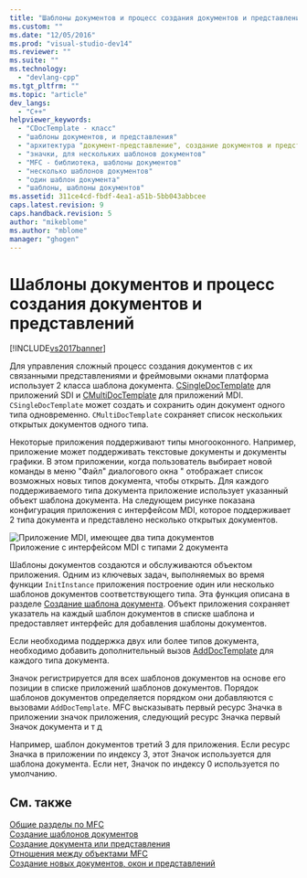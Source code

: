 ```yaml
---
title: "Шаблоны документов и процесс создания документов и представлений | Microsoft Docs"
ms.custom: ""
ms.date: "12/05/2016"
ms.prod: "visual-studio-dev14"
ms.reviewer: ""
ms.suite: ""
ms.technology: 
  - "devlang-cpp"
ms.tgt_pltfrm: ""
ms.topic: "article"
dev_langs: 
  - "C++"
helpviewer_keywords: 
  - "CDocTemplate - класс"
  - "шаблоны документов, и представления"
  - "архитектура "документ-представление", создание документов и представлений"
  - "значки, для нескольких шаблонов документов"
  - "MFC - библиотека, шаблоны документов"
  - "несколько шаблонов документов"
  - "один шаблон документа"
  - "шаблоны, шаблоны документов"
ms.assetid: 311ce4cd-fbdf-4ea1-a51b-5bb043abbcee
caps.latest.revision: 9
caps.handback.revision: 5
author: "mikeblome"
ms.author: "mblome"
manager: "ghogen"
---
```

# Шаблоны документов и процесс создания документов и представлений
[!INCLUDE[vs2017banner](../assembler/inline/includes/vs2017banner.md)]

Для управления сложный процесс создания документов с их связанными представлениями и фреймовыми окнами платформа использует 2 класса шаблона документа. [CSingleDocTemplate](../mfc/reference/csingledoctemplate-class.md) для приложений SDI и [CMultiDocTemplate](../mfc/reference/cmultidoctemplate-class.md) для приложений MDI.  `CSingleDocTemplate` может создать и сохранить один документ одного типа одновременно.  `CMultiDocTemplate` сохраняет список нескольких открытых документов одного типа.  
  
 Некоторые приложения поддерживают типы многооконного.  Например, приложение может поддерживать текстовые документы и документы графики.  В этом приложении, когда пользователь выбирает новой команды в меню "Файл" диалогового окна " отображает список возможных новых типов документа, чтобы открыть.  Для каждого поддерживаемого типа документа приложение использует указанный объект шаблона документа.  На следующем рисунке показана конфигурация приложения с интерфейсом MDI, которое поддерживает 2 типа документа и представлено несколько открытых документов.  
  
 ![Приложение MDI, имеющее два типа документов](../mfc/media/vc387h1.png "vc387H1")  
Приложение с интерфейсом MDI с типами 2 документа  
  
 Шаблоны документов создаются и обслуживаются объектом приложения.  Одним из ключевых задач, выполняемых во время функции `InitInstance` приложения построение один или несколько шаблонов документов соответствующего типа.  Эта функция описана в разделе [Создание шаблона документа](../Topic/Document%20Template%20Creation.md).  Объект приложения сохраняет указатель на каждый шаблон документов в списке шаблона и предоставляет интерфейс для добавления шаблоны документов.  
  
 Если необходима поддержка двух или более типов документа, необходимо добавить дополнительный вызов [AddDocTemplate](../Topic/CWinApp::AddDocTemplate.md) для каждого типа документа.  
  
 Значок регистрируется для всех шаблонов документов на основе его позиции в списке приложений шаблонов документов.  Порядок шаблонов документов определяется порядком они добавляются с вызовами `AddDocTemplate`.  MFC высказывать первый ресурс Значка в приложении значок приложения, следующий ресурс Значка первый Значок документа и т д  
  
 Например, шаблон документов третий 3 для приложения.  Если ресурс Значка в приложении по индексу 3, этот Значок используется для шаблона документа.  Если нет, Значок по индексу 0 используется по умолчанию.  
  
## См. также  
 [Общие разделы по MFC](../mfc/general-mfc-topics.md)   
 [Создание шаблонов документов](../Topic/Document%20Template%20Creation.md)   
 [Создание документа или представления](../mfc/document-view-creation.md)   
 [Отношения между объектами MFC](../mfc/relationships-among-mfc-objects.md)   
 [Создание новых документов, окон и представлений](../Topic/Creating%20New%20Documents,%20Windows,%20and%20Views.md)